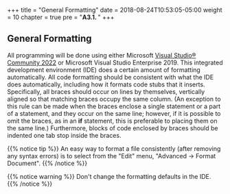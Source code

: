 +++
title = "General Formatting"
date = 2018-08-24T10:53:05-05:00
weight = 10
chapter = true
pre = "<b>A3.1. </b>"
+++

## General Formatting


All programming will be done using either Microsoft [Visual Studio® Community 2022](/appendix/vs/) or Microsoft Visual Studio Enterprise 2019. This integrated development environment (IDE) does a certain amount of formatting automatically. All code formatting should be consistent with what the IDE does automatically, including how it formats code stubs that it inserts. Specifically, all braces should occur on lines by themselves, vertically aligned so that matching braces occupy the same column. (An exception to this rule can be made when the braces enclose a single statement or a part of a statement, and they occur on the same line; however, if it is possible to omit the braces, as in an **if** statement, this is preferable to placing them on the same line.) Furthermore, blocks of code enclosed by braces should be indented one tab stop inside the braces. 

{{% notice tip %}}
An easy way to format a file consistently (after removing any syntax errors) is to select from the "Edit" menu, "Advanced -> Format Document".
{{% /notice %}}

{{% notice warning %}}
Don't change the formatting defaults in the IDE.
{{% /notice %}}
